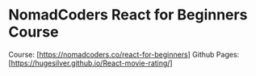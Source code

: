 # NomadCoders React for Beginners Course

Course: [https://nomadcoders.co/react-for-beginners]
Github Pages: [https://hugesilver.github.io/React-movie-rating/]